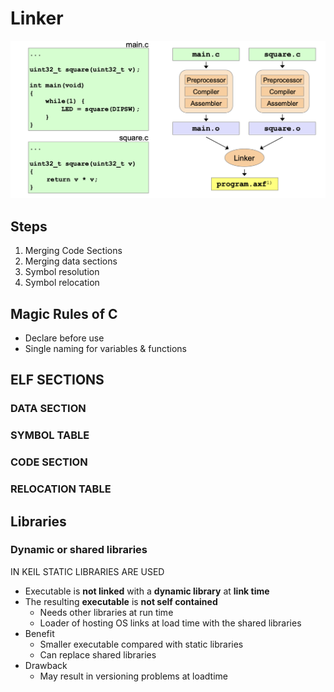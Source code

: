 # Linker

![Alt text](media/image.png)

## Steps

1. Merging Code Sections
2. Merging data sections
3. Symbol resolution
4. Symbol relocation

## Magic Rules of C
- Declare before use
- Single naming for variables & functions

## ELF SECTIONS

### DATA SECTION

### SYMBOL TABLE

### CODE SECTION

### RELOCATION TABLE

## Libraries

### Dynamic or shared libraries

IN KEIL STATIC LIBRARIES ARE USED

- Executable is **not linked** with a **dynamic library** at **link time**
- The resulting **executable** is **not self contained**
	- Needs other libraries at run time
	- Loader of hosting OS links at load time with the shared libraries
- Benefit
	- Smaller executable compared with static libraries
	- Can replace shared libraries
- Drawback
	- May result in versioning problems at loadtime

